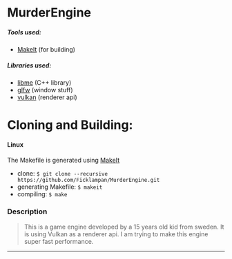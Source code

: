 MurderEngine
===
##### Tools used:
  - [MakeIt](https://github.com/Ficklampan/MakeIt) (for building)
##### Libraries used:
  - [libme](https://github.com/Ficklampan/MakeIt) (C++ library)
  - [glfw](https://github.com/glfw/glfw) (window stuff)
  - [vulkan](https://www.khronos.org/vulkan/) (renderer api)

Cloning and Building:
===
#### Linux
The Makefile is generated using [MakeIt](https://github.com/Ficklampan/MakeIt)

- clone: ```$ git clone --recursive https://github.com/Ficklampan/MurderEngine.git```
- generating Makefile: ```$ makeit```
- compiling: ```$ make```

### Description

> This is a game engine developed by a 15 years old kid from sweden.
> It is using Vulkan as a renderer api.
> I am trying to make this engine super fast performance.

---
